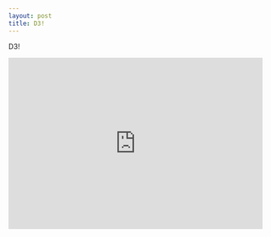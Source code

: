 ```yaml
---
layout: post
title: D3!
---
```


D3!

<iframe src="https://github.com/Matthew-Mitchell/Matthew-Mitchell.github.io/blob/master/_includes/ScatterPlot.html" width="100%" height="340" seamless frameBorder="0" scrolling="no"></iframe>
